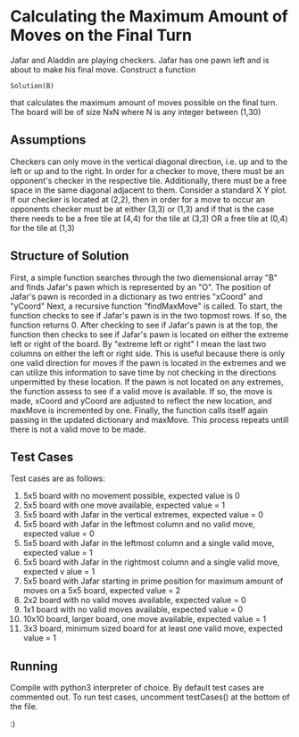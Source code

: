 # Calculating the Maximum Amount of Moves on the Final Turn
Jafar and Aladdin are playing checkers. Jafar has one pawn left and is about to make his final move. Construct a function 

`Solution(B)`

that calculates the maximum amount of moves possible on the final turn. The board will be of size NxN where N is any integer between (1,30)

## Assumptions
Checkers can only move in the vertical diagonal direction, i.e. up and to the left or up and to the right. In order for a checker to move, there must be an opponent's checker in the respective tile. Additionally, there must be a free space in the same diagonal adjacent to them.
Consider a standard X Y plot. If our checker is located at (2,2), then in order for a move to occur an opponents checker must be at either (3,3) or (1,3) and if that is the case there needs to be a free tile at (4,4) for the tile at (3,3) OR a free tile at (0,4) for the tile at (1,3)

## Structure of Solution
First, a simple function searches through the two diemensional array "B" and finds Jafar's pawn which is represented by an "O". The position of Jafar's pawn is recorded in a dictionary as two entries "xCoord" and "yCoord"
Next, a recursive function "findMaxMove" is called. To start, the function checks to see if Jafar's pawn is in the two topmost rows. If so, the function returns 0. After checking to see if Jafar's pawn is at the top, the function then checks to see if Jafar's pawn is located on either the extreme left or right of the board. By "extreme left or right" I mean the last two columns on either the left or right side. This is useful because there is only one valid direction for moves if the pawn is located in the extremes and we can utilize this information to save time by not checking in the directions unpermitted by these location.
If the pawn is not located on any extremes, the function assess to see if a valid move is available. If so, the move is made, xCoord and yCoord are adjusted to reflect the new location, and maxMove is incremented by one. 
Finally, the function calls itself again passing in the updated dictionary and maxMove. This process repeats untill there is not a valid move to be made.

## Test Cases
Test cases are as follows:

1. 5x5 board with no movement possible, expected value is 0
2. 5x5 board with one move available, expected value = 1
3. 5x5 board with Jafar in the vertical extremes, expected value = 0
4. 5x5 board with Jafar in the leftmost column and no valid move, expected value = 0
5. 5x5 board with Jafar in the leftmost column and a single valid move, expected value = 1
6. 5x5 board with Jafar in the rightmost column and a single valid move, expected v alue = 1
7. 5x5 board with Jafar starting in prime position for maximum amount of moves on a 5x5 board, expected value = 2
8. 2x2 board with no valid moves available, expected value = 0
9. 1x1 board with no valid moves available, expected value = 0
10. 10x10 board, larger board, one move available, expected value = 1
11. 3x3 board, minimum sized board for at least one valid move, expected value = 1

## Running
Compile with python3 interpreter of choice. By default test cases are commented out. To run test cases, uncomment testCases() at the bottom of the file. 

:)
